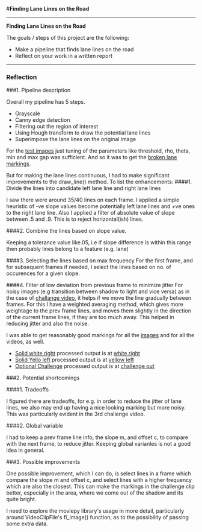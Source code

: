 #**Finding Lane Lines on the Road** 


---

**Finding Lane Lines on the Road**

The goals / steps of this project are the following:
* Make a pipeline that finds lane lines on the road
* Reflect on your work in a written report


[//]: # (Image References)

[image1]: ./examples/grayscale.jpg "Grayscale"

---

### Reflection

###1. Pipeline description

Overall my pipeline has 5 steps.
 * Grayscale
 * Canny edge detection
 * Filtering out the region of interest
 * Using Hough transform to draw the potential lane lines
 * Superimpose the lane lines on the original image
 
 For the [test images](./test_images) just tuning of the parameters like threshold, rho, theta, min and max gap was sufficient. And so it was to get the [broken lane markings](./white_dashed_out.mp4). 

 But for making the lane lines continuous, I had to make significant improvements to the draw_line() method. To list the enhancements: 
 ####1. Divide the lines into candidate left lane line and right lane lines
  
  I saw there were around 35/40 lines on each frame. I applied a simple heuristic of -ve slope values become potentially left lane lines and +ve ones to the right lane line. Also I applied a filter of absolute value of slope between .5 and .9. This is to reject horizontal(ish) lines. 
  
 ####2. Combine the lines based on slope value. 
 
  Keeping a tolerance value like.05, i.e if slope difference is within this range then probably lines belong to a feature (e.g. lane)
  
 ####3. Selecting the lines based on max frequency 
   For the first frame, and for subsequent frames if needed, I select the lines based on no. of occurences for a given slope.
   
 ####4. Filter of low deviation from previous frame to minimize jitter
   For noisy images (e.g transition between shadow to light and vice versa) as in the case of [challange video](./challenge.mp4), it helps if we move the line gradually between frames. For this I have a weighted averaging method, which gives more weightage to the prev frame lines, and moves them slightly in the direction of the current frame lines, if they are too much away. This helped in reducing jitter and also the noise.
  
 I was able to get reasonably good markings for all the [images](./test_images/out) and for all the videos, as well. 
 * [Solid white right](./solidWhiteRight.mp4) processed output is at [white right](./white.mp4)
 * [Solid Yello left](./solidWYellowLeft.mp4) processed output is at [yellow left](./yellow.mp4)
 * [Optional Challenge](./challenge.mp4) processed output is at [challenge out](./extra.mp4)

 
 
###2. Potential shortcomings

####1. Tradeoffs 

 I figured there are tradeoffs, for e.g. in order to reduce the jitter of lane lines, we also may end up having a nice looking marking but more noisy. This was particularly evident in the 3rd challenge video. 

####2. Global variable
 
 I had to keep a prev frame line info, the slope m, and offset c, to compare with the next frame, to reduce jitter. Keeping global varianles is not a good idea in general.

###3. Possible improvements

One possible improvement, which I can do, is select lines in a frame which compare the slope m and offset c, and select lines with a higher frequency which are also the closest. This can make the markings in the challenge clip better, especially in the area, where we come out of the shadow and its quite bright.

I need to explore the moviepy library's usage in more detail, particularly around VideoClipFile's fl_image() function, as to the possibility of passing some extra data. 

